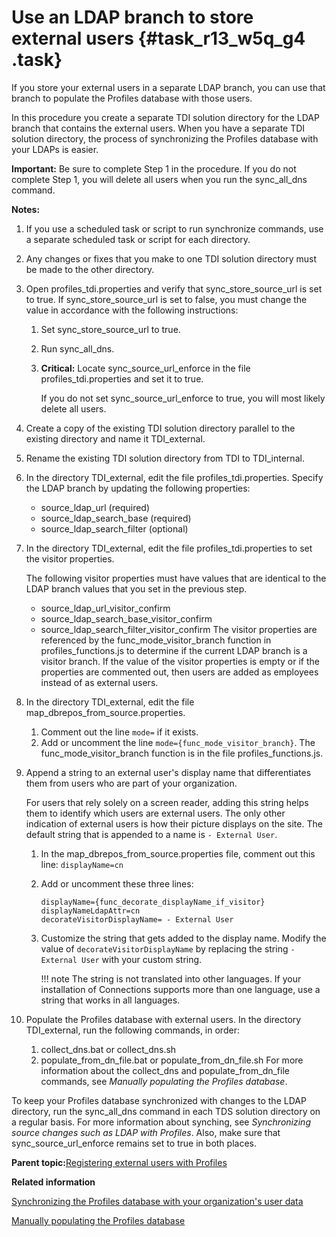 # Use an LDAP branch to store external users {#task_r13_w5q_g4 .task}

If you store your external users in a separate LDAP branch, you can use that branch to populate the Profiles database with those users.

In this procedure you create a separate TDI solution directory for the LDAP branch that contains the external users. When you have a separate TDI solution directory, the process of synchronizing the Profiles database with your LDAPs is easier.

**Important:** Be sure to complete Step 1 in the procedure. If you do not complete Step 1, you will delete all users when you run the sync\_all\_dns command.

**Notes:**

1.  If you use a scheduled task or script to run synchronize commands, use a separate scheduled task or script for each directory.
2.  Any changes or fixes that you make to one TDI solution directory must be made to the other directory.

1.  Open profiles\_tdi.properties and verify that sync\_store\_source\_url is set to true. If sync\_store\_source\_url is set to false, you must change the value in accordance with the following instructions:

    1.  Set sync\_store\_source\_url to true.

    2.  Run sync\_all\_dns.

    3.  **Critical:** Locate sync\_source\_url\_enforce in the file profiles\_tdi.properties and set it to true.

        If you do not set sync\_source\_url\_enforce to true, you will most likely delete all users.

2.  Create a copy of the existing TDI solution directory parallel to the existing directory and name it TDI\_external.

3.  Rename the existing TDI solution directory from TDI to TDI\_internal.

4.  In the directory TDI\_external, edit the file profiles\_tdi.properties. Specify the LDAP branch by updating the following properties:

    -   source\_ldap\_url \(required\)
    -   source\_ldap\_search\_base \(required\)
    -   source\_ldap\_search\_filter \(optional\)
5.  In the directory TDI\_external, edit the file profiles\_tdi.properties to set the visitor properties.

    The following visitor properties must have values that are identical to the LDAP branch values that you set in the previous step.

    -   source\_ldap\_url\_visitor\_confirm
    -   source\_ldap\_search\_base\_visitor\_confirm
    -   source\_ldap\_search\_filter\_visitor\_confirm
    The visitor properties are referenced by the func\_mode\_visitor\_branch function in profiles\_functions.js to determine if the current LDAP branch is a visitor branch. If the value of the visitor properties is empty or if the properties are commented out, then users are added as employees instead of as external users.

6.  In the directory TDI\_external, edit the file map\_dbrepos\_from\_source.properties.

    1.  Comment out the line `mode=` if it exists.
    2.  Add or uncomment the line `mode={func_mode_visitor_branch}`. The func\_mode\_visitor\_branch function is in the file profiles\_functions.js.
7.  Append a string to an external user's display name that differentiates them from users who are part of your organization.

    For users that rely solely on a screen reader, adding this string helps them to identify which users are external users. The only other indication of external users is how their picture displays on the site. The default string that is appended to a name is `- External User`.

    1.  In the map\_dbrepos\_from\_source.properties file, comment out this line: `displayName=cn`
    2.  Add or uncomment these three lines:

        ```
        displayName={func_decorate_displayName_if_visitor}
        displayNameLdapAttr=cn
        decorateVisitorDisplayName= - External User
        ```

    3.  Customize the string that gets added to the display name. Modify the value of `decorateVisitorDisplayName` by replacing the string `- External User` with your custom string.

        !!! note
    The string is not translated into other languages. If your installation of Connections supports more than one language, use a string that works in all languages.

8.  Populate the Profiles database with external users. In the directory TDI\_external, run the following commands, in order:

    1.  collect\_dns.bat or collect\_dns.sh
    2.  populate\_from\_dn\_file.bat or populate\_from\_dn\_file.sh
    For more information about the collect\_dns and populate\_from\_dn\_file commands, see *Manually populating the Profiles database*.


To keep your Profiles database synchronized with changes to the LDAP directory, run the sync\_all\_dns command in each TDS solution directory on a regular basis. For more information about synching, see *Synchronizing source changes such as LDAP with Profiles*. Also, make sure that sync\_source\_url\_enforce remains set to true in both places.

**Parent topic:**[Registering external users with Profiles](../admin/t_admin_profiles_external_user_script.md)

**Related information**  


[Synchronizing the Profiles database with your organization's user data](../admin/t_admin_profiles_sync_ldap.md)

[Manually populating the Profiles database](../install/t_prof_populate_manual.md)

